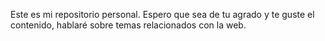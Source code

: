 Este es mi repositorio personal. Espero que sea de tu agrado y te guste el contenido, hablaré sobre temas relacionados con la web.
